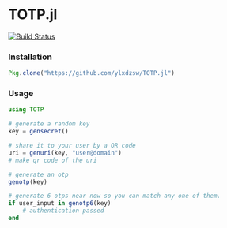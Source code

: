 TOTP.jl
=======

[![Build Status](https://travis-ci.org/ylxdzsw/TOTP.jl.svg?branch=master)](https://travis-ci.org/ylxdzsw/TOTP.jl)

### Installation

```julia
Pkg.clone("https://github.com/ylxdzsw/TOTP.jl")
```

### Usage

```julia
using TOTP

# generate a random key
key = gensecret()

# share it to your user by a QR code
uri = genuri(key, "user@domain")
# make qr code of the uri

# generate an otp
genotp(key)

# generate 6 otps near now so you can match any one of them.
if user_input in genotp6(key)
    # authentication passed
end
```